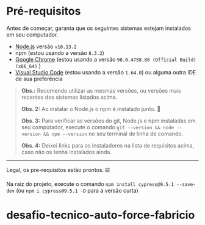 # Pré-requisitos

Antes de começar, garanta que os seguintes sistemas estejam instalados em seu computador.

- [Node.js](https://nodejs.org/en/) versão `v16.13.2` 
- npm (estou usando a versão `8.3.2`)
- [Google Chrome](https://www.google.com/intl/pt_br/chrome/) (estou usando a versão `98.0.4758.80 (Official Build) (x86_64)` )
- [Visual Studio Code](https://code.visualstudio.com/) (estou usando a versão `1.64.0`) ou alguma outra IDE de sua preferência

> **Obs.:** Recomendo utilizar as mesmas versões, ou versões mais recentes dos sistemas listados acima.
>
> **Obs. 2:** Ao instalar o Node.js o npm é instalado junto. 🎉
>
> **Obs. 3:** Para verificar as versões do git, Node.js e npm instaladas em seu computador, execute o comando `git --version && node --version && npm --version` no seu terminal de linha de comando.
>
> **Obs. 4:** Deixei links para os instaladores na lista de requisitos acima, caso não os tenha instalados ainda.

___

Legal, os pre-requisitos estão prontos. ☑️

 Na raiz do projeto, execute o comando `npm install cypress@9.5.1 --save-dev` (ou `npm i cypress@9.5.1 -D` para a versão curta)


# desafio-tecnico-auto-force-fabricio

